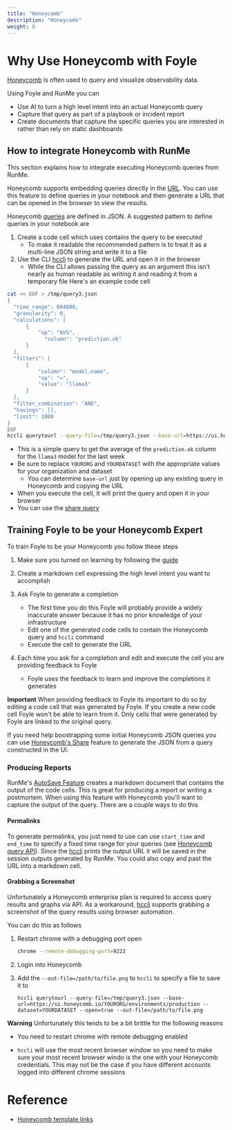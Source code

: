 ```yaml
---
title: "Honeycomb"
description: "Honeycomb"
weight: 8
---
```


# Why Use Honeycomb with Foyle

[Honeycomb](honeycomb.io) is often used to query and visualize observability data.

Using Foyle and RunMe you can

* Use AI to turn a high level intent into an actual Honeycomb query
* Capture that query as part of a playbook or incident report
* Create documents that capture the specific queries you are interested in rather than rely
  on static dashboards

## How to integrate Honeycomb with RunMe

This section explains how to integrate executing Honeycomb queries from RunMe.

Honeycomb supports embedding queries directly in the 
[URL](https://docs.honeycomb.io/investigate/collaborate/share-query/). You can use this feature to define queries
in your notebook and then generate a URL that can be opened in the browser to view the results.

Honeycomb [queries](https://docs.honeycomb.io/api/tag/Querieshttps://docs.honeycomb.io/api/tag/Queries) are defined
in JSON. A suggested pattern to define queries in your notebook are

1. Create a code cell which uses contains the query to be executed
   * To make it readable the recommended pattern is to treat it as a multi-line JSON
     string and write it to a file
2. Use the CLI [hccli](https://github.com/jlewi/hccli) to generate the URL and open it in the browser
   * While the CLI allows passing the query as an argument this isn't nearly as human
     readable as writing it and reading it from a temporary file
Here's an example code cell

```bash
cat << EOF > /tmp/query3.json
{
  "time_range": 604800,
  "granularity": 0,  
  "calculations": [
      {
          "op": "AVG",
            "column": "prediction.ok"
      }
  ],
  "filters": [
      {
          "column": "model.name",
          "op": "=",
          "value": "llama3"
      }
  ],
  "filter_combination": "AND",
  "havings": [],
  "limit": 1000
}
EOF
hccli querytourl --query-file=/tmp/query3.json --base-url=https://ui.honeycomb.io/YOURORG/environments/production --dataset=YOURDATASET --open=true
```

* This is a simple query to get the average of the `prediction.ok` column for the `llama3` model for the last week
* Be sure to replace `YOURORG` and `YOURDATASET` with the appropriate values for your organization and dataset
  * You can determine `base-url` just by opening up any existing query in Honeycomb and copying the URL
* When you execute the cell, it will print the query and open it in your browser
* You can use the [share query](https://docs.honeycomb.io/investigate/collaborate/share-query/)

## Training Foyle to be your Honeycomb Expert

To train Foyle to be your Honeycomb you follow these steps

1. Make sure you turned on learning by following the [guide](/learning/)
1. Create a markdown cell expressing the high level intent you want to accomplish
1. Ask Foyle to generate a completion

   * The first time you do this Foyle will probably provide a widely inaccurate answer because it has no prior
     knowledge of your infrastructure
   * Edit one of the generated code cells to contain the Honeycomb query and `hccli` command
   * Execute the cell to generate the URL
1. Each time you ask for a completion and edit and execute the cell you are providing feedback to Foyle 
   * Foyle uses the feedback to learn and improve the completions it generates

**Important** When providing feedback to Foyle its important to do so by editing a code cell that was generated
by Foyle. If you create a new code cell Foyle won't be able to learn from it. Only cells that were generated by Foyle
are linked to the original query.

If you need help boostrapping some initial Honeycomb JSON queries you can use [Honeycomb's Share](https://docs.honeycomb.io/investigate/collaborate/share-query/)
feature to generate the JSON from a query constructed in the UI.

### Producing Reports

RunMe's [AutoSave Feature](https://docs.runme.dev/configuration/auto-save) creates a markdown document that
contains the output of the code cells. This is great for producing a report or writing a postmortem.
When using this feature with Honeycomb you'll want to capture the output of the query. There are a couple ways
to do this

#### Permalinks
To generate permalinks, you just need to use can use `start_time` and
`end_time` to specify a fixed time range for your queries (see [Honeycomb query API](https://docs.honeycomb.io/api/tag/Queries/#operation/createQuery)). Since the 
[hccli](https://github.com/jlewi/hccli) prints the output URL it will be saved in the session outputs generated
by RunMe. You could also copy and past the URL into a markdown cell.

#### Grabbing a Screenshot

Unfortunately a Honeycomb enterprise plan is required to access query results and graphs via API. 
As a workaround, [hccli](https://github.com/jlewi/hccli) supports grabbing a screenshot of the query results using 
browser automation.

You can do this as follows

1. Restart chrome with a debugging port open 

   ```bash
   chrome --remote-debugging-port=9222
   ```

1. Login into Honeycomb

1. Add the `--out-file=/path/to/file.png` to `hccli` to specify a file to save it to

   ```
   hccli querytourl --query-file=/tmp/query3.json --base-url=https://ui.honeycomb.io/YOURORG/environments/production --dataset=YOURDATASET --open=true --out-file=/path/to/file.png
   ```
   
**Warning** Unfortunately this tends to be a bit brittle for the following reasons

* You need to restart chrome with remote debugging enabled

* `hccli` will use the most recent browser window so you need to make sure your most recent browser windo
    is the one with your Honeycomb credentials. This may not be the case if you have different accounts logged
    into different chrome sessions
















# Reference

* [Honeycomb template links](https://docs.honeycomb.io/investigate/collaborate/share-query/)